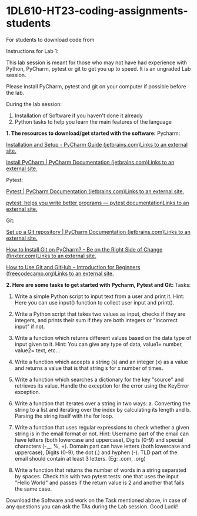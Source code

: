 # 1DL610-HT23-coding-assignments-students
For students to download code from

Instructions for Lab 1:

This lab session is meant for those who may not have had experience with Python, PyCharm, pytest or git to get you up to speed. It is an ungraded Lab session. 

Please install PyCharm, pytest and git on your computer if possible before the lab.

During the lab session:
1. Installation of Software if you haven't done it already
2. Python tasks to help you learn the main features of the language

**1. The resources to download/get started with the software:**
Pycharm:

[Installation and Setup - PyCharm Guide (jetbrains.com)Links to an external site.](https://www.jetbrains.com/pycharm/guide/tutorials/getting-started-pycharm/installation-and-setup/)

[Install PyCharm | PyCharm Documentation (jetbrains.com)Links to an external site.](https://www.jetbrains.com/help/pycharm/installation-guide.html#requirements)

Pytest:

[Pytest | PyCharm Documentation (jetbrains.com)Links to an external site.](https://www.jetbrains.com/help/pycharm/pytest.html#enable-pytest)

[pytest: helps you write better programs — pytest documentationLinks to an external site.](https://docs.pytest.org/en/7.4.x/)

Git:

[Set up a Git repository | PyCharm Documentation (jetbrains.com)Links to an external site.](https://www.jetbrains.com/help/pycharm/set-up-a-git-repository.html)

[How to Install Git on PyCharm? - Be on the Right Side of Change (finxter.com)Links to an external site.](https://blog.finxter.com/how-to-install-git-on-pycharm/)

[How to Use Git and GitHub – Introduction for Beginners (freecodecamp.org)Links to an external site.](https://www.freecodecamp.org/news/introduction-to-git-and-github/)

**2. Here are some tasks to get started with Pycharm, Pytest and Git:**
Tasks:
1. Write a simple Python script to input text from a user and print it. 
Hint: Here you can use input() function to collect user input and print().

2. Write a Python script that takes two values as input, checks if they are integers, and prints their sum if they are both integers or "Incorrect input" if not.

3. Write a function which returns different values based on the data type of input given to it. 
Hint: You can give any type of data, value1= number, value2= text, etc…

4. Write a function which accepts a string (s) and an integer (x) as a value and returns a value that is that string s for x number of times.

5. Write a function which searches a dictionary for the key "source" and retrieves its value. Handle the exception for the error using the KeyError exception.

6. Write a function that iterates over a string in two ways:
     a. Converting the string to a list and iterating over the index by calculating its length and
     b. Parsing the string itself with the for loop.

7. Write a function that uses regular expressions to check whether a given string is in the email format or not.
Hint: Username part of the email can have letters (both lowercase and uppercase), Digits (0-9) and special characters (-,_, %, +). Domain part can have letters (both lowercase and uppercase), Digits (0-9), the dot (.) and hyphen (-). TLD part of the email should contain at least 3 letters. (Eg: .com, .org)

8. Write a function that returns the number of words in a string separated by spaces. Check this with two pytest tests: one that uses the input "Hello World" and passes if the return value is 2 and another that fails the same case.


Download the Software and work on the Task mentioned above, in case of any questions you can ask the TAs during the Lab session. Good Luck!
